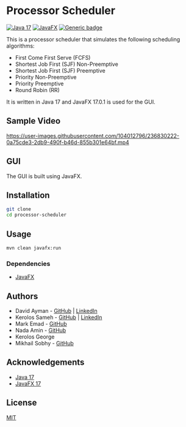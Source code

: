 # Processor Scheduler
[![Java 17](https://img.shields.io/badge/Java-17-green.svg)](https://www.oracle.com/java/technologies/javase-jdk17-downloads.html)
[![JavaFX](https://img.shields.io/badge/JavaFX-17.0.1-red.svg)](https://gluonhq.com/products/javafx/)
[![Generic badge](https://img.shields.io/badge/License-MIT-blue.svg)](https://shields.io/)

This is a processor scheduler that simulates the following scheduling algorithms:
* First Come First Serve (FCFS)
* Shortest Job First (SJF) Non-Preemptive
* Shortest Job First (SJF) Preemptive
* Priority Non-Preemptive
* Priority Preemptive
* Round Robin (RR)

It is written in Java 17 and JavaFX 17.0.1 is used for the GUI.

## Sample Video
https://user-images.githubusercontent.com/104012796/236830222-0a75cde3-2db9-490f-b46d-855b301e64bf.mp4

## GUI
The GUI is built using JavaFX.

## Installation
```bash
git clone
cd processor-scheduler
```
## Usage
```bash
mvn clean javafx:run
```

### Dependencies
* [JavaFX](https://gluonhq.com/products/javafx/)

## Authors

- David Ayman - [GitHub](https://github.com/X3nonC0der) | [LinkedIn](https://www.linkedin.com/in/david-ayman/)
- Kerolos Sameh - [GitHub](https://github.com/KahrabaVv) | [LinkedIn](https://www.linkedin.com/in/kerolos--sameh/)
- Mark Emad - [GitHub](https://github.com/Markadies) 
- Nada Amin - [GitHub](https://github.com/Nada-Amin)
- Kerolos George
- Mikhail Sobhy - [GitHub](https://github.com/MikhailSobhy)

## Acknowledgements
* [Java 17](https://www.oracle.com/java/technologies/javase-jdk17-downloads.html)
* [JavaFX 17](https://gluonhq.com/products/javafx/)

## License
[MIT](https://choosealicense.com/licenses/mit/)
